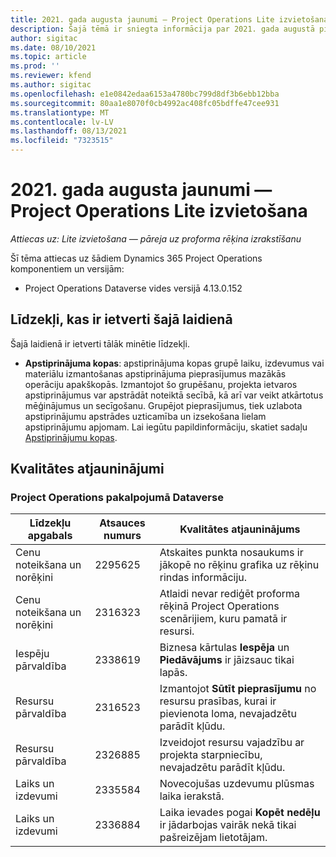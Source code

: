 ```yaml
---
title: 2021. gada augusta jaunumi — Project Operations Lite izvietošana
description: Šajā tēmā ir sniegta informācija par 2021. gada augustā pieejamajiem kvalitātes atjauninājumiem Project Operations Lite izvietošanai.
author: sigitac
ms.date: 08/10/2021
ms.topic: article
ms.prod: ''
ms.reviewer: kfend
ms.author: sigitac
ms.openlocfilehash: e1e0842edaa6153a4780bc799d8df3b6ebb12bba
ms.sourcegitcommit: 80aa1e8070f0cb4992ac408fc05bdffe47cee931
ms.translationtype: MT
ms.contentlocale: lv-LV
ms.lasthandoff: 08/13/2021
ms.locfileid: "7323515"
---
```

# <a name="whats-new-august-2021---project-operations-lite-deployment"></a>2021. gada augusta jaunumi — Project Operations Lite izvietošana

_Attiecas uz: Lite izvietošana — pāreja uz proforma rēķina izrakstīšanu_

Šī tēma attiecas uz šādiem Dynamics 365 Project Operations komponentiem un versijām:

  - Project Operations Dataverse vides versijā 4.13.0.152

## <a name="features-included-in-this-release"></a>Līdzekļi, kas ir ietverti šajā laidienā

Šajā laidienā ir ietverti tālāk minētie līdzekļi.

- **Apstiprinājuma kopas**: apstiprinājuma kopas grupē laiku, izdevumus vai materiālu izmantošanas apstiprinājuma pieprasījumus mazākās operāciju apakškopās. Izmantojot šo grupēšanu, projekta ietvaros apstiprinājumus var apstrādāt noteiktā secībā, kā arī var veikt atkārtotus mēģinājumus un secīgošanu. Grupējot pieprasījumus, tiek uzlabota apstiprinājumu apstrādes uzticamība un izsekošana lielam apstiprinājumu apjomam. Lai iegūtu papildinformāciju, skatiet sadaļu [Apstiprinājumu kopas](../../approvals/approval-sets.md).

## <a name="quality-updates"></a>Kvalitātes atjauninājumi

### <a name="project-operations-on-dataverse"></a>Project Operations pakalpojumā Dataverse

| **Līdzekļu apgabals** | **Atsauces numurs** | **Kvalitātes atjauninājums** |
| --- | --- | --- |
| Cenu noteikšana un norēķini | 2295625 | Atskaites punkta nosaukums ir jākopē no rēķinu grafika uz rēķinu rindas informāciju. |
| Cenu noteikšana un norēķini | 2316323 | Atlaidi nevar rediģēt proforma rēķinā Project Operations scenārijiem, kuru pamatā ir resursi. |
|   Iespēju pārvaldība | 2338619 | Biznesa kārtulas **Iespēja** un **Piedāvājums** ir jāizsauc tikai lapās. |
| Resursu pārvaldība | 2316523 | Izmantojot **Sūtīt pieprasījumu** no resursu prasības, kurai ir pievienota loma, nevajadzētu parādīt kļūdu. |
| Resursu pārvaldība | 2326885 | Izveidojot resursu vajadzību ar projekta starpniecību, nevajadzētu parādīt kļūdu. |
| Laiks un izdevumi | 2335584 | Novecojušas uzdevumu plūsmas laika ierakstā. |
| Laiks un izdevumi | 2336884 | Laika ievades pogai **Kopēt nedēļu** ir jādarbojas vairāk nekā tikai pašreizējam lietotājam. |
